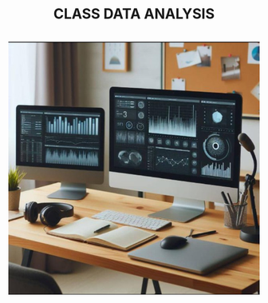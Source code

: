 # <p align='center'/> CLASS DATA ANALYSIS </p>
# <div align='center'/><img src='Images/Image1.jpg'></div>

